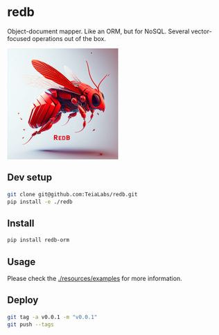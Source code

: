 # redb

Object-document mapper.
Like an ORM, but for NoSQL.
Several vector-focused operations out of the box.

<img src="resources/images/redb.png" align="center" width="256">

## Dev setup

```bash
git clone git@github.com:TeiaLabs/redb.git
pip install -e ./redb
```

## Install

```bash
pip install redb-orm
```

## Usage

Please check the [./resources/examples](./resources/examples) for more information.

## Deploy

```bash
git tag -a v0.0.1 -m "v0.0.1"
git push --tags
```
